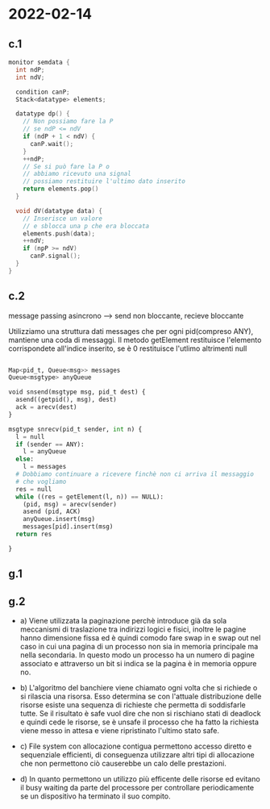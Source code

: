 # 2022-02-14

## c.1
```C
monitor semdata {
  int ndP;
  int ndV;

  condition canP;
  Stack<datatype> elements;

  datatype dp() {
    // Non possiamo fare la P
    // se ndP <= ndV
    if (ndP + 1 < ndV) {
      canP.wait();
    }
    ++ndP;
    // Se si può fare la P o
    // abbiamo ricevuto una signal
    // possiamo restituire l'ultimo dato inserito
    return elements.pop()
  }

  void dV(datatype data) {
    // Inserisce un valore 
    // e sblocca una p che era bloccata
    elements.push(data);
    ++ndV;
    if (npP >= ndV)
      canP.signal();
  }
}
```
## c.2
message passing asincrono --> send non bloccante, recieve bloccante

Utilizziamo una struttura dati  messages che per ogni pid(compreso ANY), mantiene una coda di messaggi.
Il metodo getElement restituisce l'elemento corrispondete all'indice inserito, se è 0 restituisce l'utlimo altrimenti null


```Python

Map<pid_t, Queue<msg>> messages
Queue<msgtype> anyQueue

void snsend(msgtype msg, pid_t dest) {
  asend((getpid(), msg), dest)
  ack = arecv(dest)
}

msgtype snrecv(pid_t sender, int n) {
  l = null
  if (sender == ANY):
    l = anyQueue
  else:
    l = messages
  # Dobbiamo continuare a ricevere finchè non ci arriva il messaggio
  # che vogliamo
  res = null
  while ((res = getElement(l, n)) == NULL):
    (pid, msg) = arecv(sender)
    asend (pid, ACK)
    anyQueue.insert(msg)
    messages[pid].insert(msg)
  return res

}

```

## g.1


## g.2

* a) Viene utilizzata la paginazione perchè introduce già da sola meccanismi di traslazione tra indirizzi logici e fisici, inoltre le pagine hanno dimensione fissa ed è quindi comodo fare swap in e swap out nel caso in cui una pagina di un processo non sia in memoria principale ma nella secondaria. In questo modo un processo ha un numero di pagine associato e attraverso un bit si indica se la pagina è in memoria oppure no.

* b) L'algoritmo del banchiere viene chiamato ogni volta che si richiede o si rilascia una risorsa. Esso determina se con l'attuale distribuzione delle risorse esiste una sequenza di richieste che permetta di soddisfarle tutte. Se il risultato è safe vuol dire che non si rischiano stati di deadlock e quindi cede le risorse, se è unsafe il processo che ha fatto la richiesta viene messo in attesa e viene ripristinato l'ultimo stato safe.

* c) File system con allocazione contigua permettono accesso diretto e sequenziale efficienti, di conseguenza utilizzare altri tipi di allocazione che non permettono ciò causerebbe un calo delle prestazioni.

* d) In quanto permettono un utilizzo più efficente delle risorse ed evitano il busy waiting da parte del processore per controllare periodicamente se un dispositivo ha terminato il suo compito.
